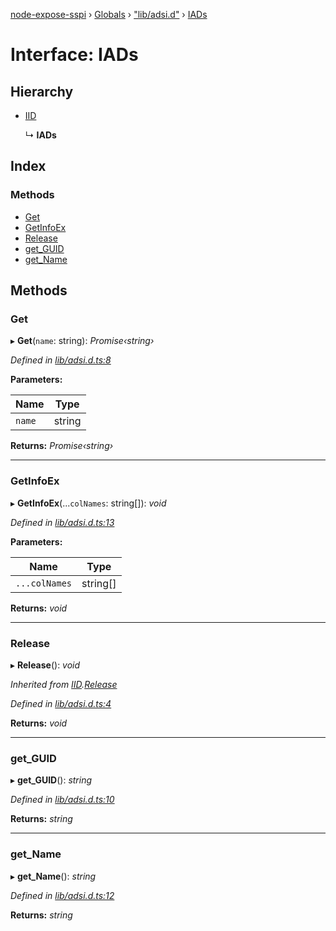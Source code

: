 [node-expose-sspi](../README.md) › [Globals](../globals.md) › ["lib/adsi.d"](../modules/_lib_adsi_d_.md) › [IADs](_lib_adsi_d_.iads.md)

# Interface: IADs

## Hierarchy

* [IID](_lib_adsi_d_.iid.md)

  ↳ **IADs**

## Index

### Methods

* [Get](_lib_adsi_d_.iads.md#get)
* [GetInfoEx](_lib_adsi_d_.iads.md#getinfoex)
* [Release](_lib_adsi_d_.iads.md#release)
* [get_GUID](_lib_adsi_d_.iads.md#get_guid)
* [get_Name](_lib_adsi_d_.iads.md#get_name)

## Methods

###  Get

▸ **Get**(`name`: string): *Promise‹string›*

*Defined in [lib/adsi.d.ts:8](https://github.com/jlguenego/node-expose-sspi/blob/c6cfc34/lib/adsi.d.ts#L8)*

**Parameters:**

Name | Type |
------ | ------ |
`name` | string |

**Returns:** *Promise‹string›*

___

###  GetInfoEx

▸ **GetInfoEx**(...`colNames`: string[]): *void*

*Defined in [lib/adsi.d.ts:13](https://github.com/jlguenego/node-expose-sspi/blob/c6cfc34/lib/adsi.d.ts#L13)*

**Parameters:**

Name | Type |
------ | ------ |
`...colNames` | string[] |

**Returns:** *void*

___

###  Release

▸ **Release**(): *void*

*Inherited from [IID](_lib_adsi_d_.iid.md).[Release](_lib_adsi_d_.iid.md#release)*

*Defined in [lib/adsi.d.ts:4](https://github.com/jlguenego/node-expose-sspi/blob/c6cfc34/lib/adsi.d.ts#L4)*

**Returns:** *void*

___

###  get_GUID

▸ **get_GUID**(): *string*

*Defined in [lib/adsi.d.ts:10](https://github.com/jlguenego/node-expose-sspi/blob/c6cfc34/lib/adsi.d.ts#L10)*

**Returns:** *string*

___

###  get_Name

▸ **get_Name**(): *string*

*Defined in [lib/adsi.d.ts:12](https://github.com/jlguenego/node-expose-sspi/blob/c6cfc34/lib/adsi.d.ts#L12)*

**Returns:** *string*
